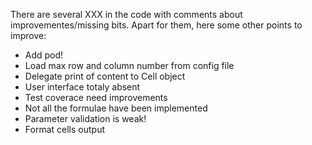 There are several XXX in the code with comments about improvementes/missing bits.
Apart for them, here some other points to improve:

* Add pod!
* Load max row and column number from config file
* Delegate print of content to Cell object
* User interface totaly absent
* Test coverace need improvements
* Not all the formulae have been implemented
* Parameter validation is weak!
* Format cells output
